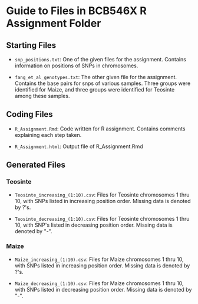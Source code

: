 # Guide to Files in BCB546X R Assignment Folder

## Starting Files
* `snp_positions.txt`: One of the given files for the assignment. Contains information on positions of SNPs in chromosomes.

* `fang_et_al_genotypes.txt`: The other given file for the assignment. Contains the base pairs for snps of various samples. Three groups were identified for Maize, and three groups were identified for Teosinte among these samples.

## Coding Files
* `R_Assignment.Rmd`: Code written for R assignment. Contains comments explaining each step taken.

* `R_Assignment.html`: Output file of R_Assignment.Rmd

## Generated Files

### Teosinte
* `Teosinte_increasing_(1:10).csv`: Files for Teosinte chromosomes 1 thru 10, with SNPs listed in increasing position order. Missing data is denoted by ?'s.

* `Teosinte_decreasing_(1:10).csv`: Files for Teosinte chromosomes 1 thru 10, with SNP's listed in decreasing position order. Missing data is denoted by "-".


### Maize
* `Maize_increasing_(1:10).csv`: Files for Maize chromosomes 1 thru 10, with SNPs listed in increasing position order. Missing data is denoted by ?'s.

* `Maize_decreasing_(1:10).csv`: Files for Maize chromosomes 1 thru 10, with SNPs listed in decreasing position order. Missing data is denoted by "-".

